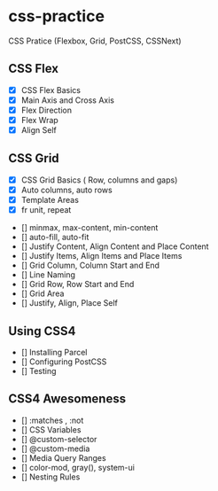 # css-practice

CSS Pratice (Flexbox, Grid, PostCSS, CSSNext)

## CSS Flex

- [x] CSS Flex Basics
- [x] Main Axis and Cross Axis
- [x] Flex Direction
- [x] Flex Wrap
- [x] Align Self

## CSS Grid

- [x] CSS Grid Basics ( Row, columns and gaps)
- [x] Auto columns, auto rows
- [x] Template Areas
- [x] fr unit, repeat
- [] minmax, max-content, min-content
- [] auto-fill, auto-fit
- [] Justify Content, Align Content and Place Content
- [] Justify Items, Align Items and Place Items
- [] Grid Column, Column Start and End
- [] Line Naming
- [] Grid Row, Row Start and End
- [] Grid Area
- [] Justify, Align, Place Self

## Using CSS4

- [] Installing Parcel
- [] Configuring PostCSS
- [] Testing

## CSS4 Awesomeness

- [] :matches , :not
- [] CSS Variables
- [] @custom-selector
- [] @custom-media
- [] Media Query Ranges
- [] color-mod, gray(), system-ui
- [] Nesting Rules

